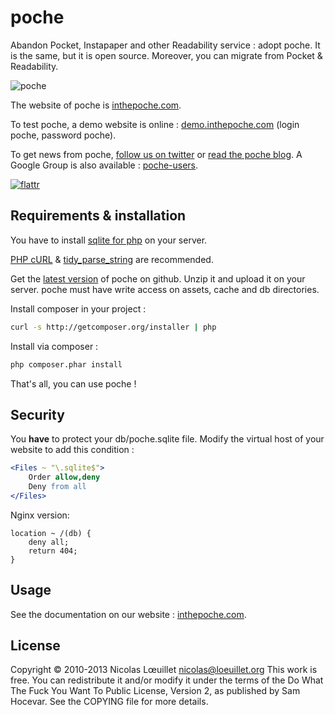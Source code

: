 # poche
Abandon Pocket, Instapaper and other Readability service : adopt poche. It is the same, but it is open source. Moreover, you can migrate from Pocket & Readability.

![poche](http://inthepoche.com/img/logo.png)

The website of poche is [inthepoche.com](http://inthepoche.com).

To test poche, a demo website is online : [demo.inthepoche.com](http://demo.inthepoche.com) (login poche, password poche).

To get news from poche, [follow us on twitter](http://twitter.com/getpoche) or [read the poche blog](http://inthepoche.com/blog). A Google Group is also available : [poche-users](https://groups.google.com/forum/#!forum/poche-users).

[![flattr](http://api.flattr.com/button/flattr-badge-large.png)](http://flattr.com/thing/1265480/poche-a-read-it-later-open-source-system)

## Requirements & installation
You have to install [sqlite for php](http://www.php.net/manual/en/book.sqlite.php) on your server.

[PHP cURL](http://www.php.net/manual/en/book.curl.php) & [tidy_parse_string](http://www.php.net/manual/en/tidy.parsestring.php) are recommended.

Get the [latest version](https://github.com/inthepoche/poche) of poche on github. Unzip it and upload it on your server. poche must have write access on assets, cache and db directories.

Install composer in your project : 
```bash
curl -s http://getcomposer.org/installer | php
```
Install via composer : 
```bash
php composer.phar install
```

That's all, you can use poche ! 

## Security
You **have** to protect your db/poche.sqlite file. Modify the virtual host of your website to add this condition :
```apache
<Files ~ "\.sqlite$">
    Order allow,deny
    Deny from all
</Files>
```

Nginx version:
```nginx
location ~ /(db) {
    deny all;
    return 404;
}
```

## Usage
See the documentation on our website : [inthepoche.com](http://inthepoche.com).

## License
Copyright © 2010-2013 Nicolas Lœuillet <nicolas@loeuillet.org>
This work is free. You can redistribute it and/or modify it under the
terms of the Do What The Fuck You Want To Public License, Version 2,
as published by Sam Hocevar. See the COPYING file for more details.